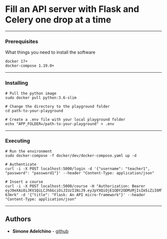 # Fill an API server with Flask and Celery one drop at a time

--------------------------------------------------------------------------------

### Prerequisites

What things you need to install the software

```
docker 17+
docker-compose 1.19.0+
```

--------------------------------------------------------------------------------

### Installing

```
# Pull the python image
sudo docker pull python:3.6-slim

# Change the directory to the playground folder
cd path-to-your-playground

# Create a .env file with your local playground folder
echo "APP_FOLDER=/path-to-your-playground" > .env

```

--------------------------------------------------------------------------------

### Executing

```
# Run the environment
sudo docker-compose -f docker/dev/docker-compose.yaml up -d

# Authenticate
curl -i -X POST localhost:5000/login -d '{"username": "teacher1", "password": "password1"}' --header "Content-Type: application/json"

# Insert a course
curl -i -X POST localhost:5000/course -H "Authorization: Bearer eyJ0eXAiOiJKV1QiLCJhbGciOiJIUzI1NiJ9.eyJpYXQiOjE1ODY2ODMzMjIsIm5iZiI6MTU4NjY4MzMyMiwianRpIjoiM2Y4YmQwYzItNjBlZi00ODg3LWE4MDEtMGZmZDQ0MjJhMDhkIiwiZXhwIjoxNTg2Njg0MjIyLCJpZGVudGl0eSI6InRlYWNoZXIxIiwiZnJlc2giOmZhbHNlLCJ0eXBlIjoiYWNjZXNzIn0.Ss_PVdtswro4IQ2opNTraDicYx4gWAfYSVImu-63mrk" -d '{"title": "Flask: An API micro-framework"}' --header "Content-Type: application/json"

```

--------------------------------------------------------------------------------

## Authors

- **Simone Adelchino** - [github](https://github.com/claclacla)
